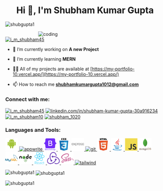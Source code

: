 <h1 align="center">Hi 👋, I'm Shubham Kumar Gupta</h1>
<p align="left"> <img src="https://komarev.com/ghpvc/?username=shubgupta1&label=Profile%20views&color=0e75b6&style=flat" alt="shubgupta1" /> </p>
<img align="right" alt="coding" width="400" src="https://img.freepik.com/free-vector/hand-drawn-flat-design-devops-illustration_23-2149387396.jpg"

<p align="left"> <a href="https://twitter.com/i_m_shubham45" target="blank"><img src="https://img.shields.io/twitter/follow/i_m_shubham45?logo=twitter&style=for-the-badge" alt="i_m_shubham45" /></a> </p>

- 🔭 I’m currently working on **A new Project**

- 🌱 I’m currently learning **MERN**

- 👨‍💻 All of my projects are available at [https://my-portfolio-10.vercel.app/](https://my-portfolio-10.vercel.app/)

- 📫 How to reach me **shubhamkumargupta1012@gmail.com**

<h3 align="left">Connect with me:</h3>
<p align="left">
<a href="https://twitter.com/i_m_shubham45" target="blank"><img align="center" src="https://raw.githubusercontent.com/rahuldkjain/github-profile-readme-generator/master/src/images/icons/Social/twitter.svg" alt="i_m_shubham45" height="30" width="40" /></a>
<a href="https://linkedin.com/in/linkedin.com/in/shubham-kumar-gupta-30a916234" target="blank"><img align="center" src="https://raw.githubusercontent.com/rahuldkjain/github-profile-readme-generator/master/src/images/icons/Social/linked-in-alt.svg" alt="linkedin.com/in/shubham-kumar-gupta-30a916234" height="30" width="40" /></a>
<a href="https://instagram.com/i_m_shubham10" target="blank"><img align="center" src="https://raw.githubusercontent.com/rahuldkjain/github-profile-readme-generator/master/src/images/icons/Social/instagram.svg" alt="i_m_shubham10" height="30" width="40" /></a>
<a href="https://discord.gg/shubham_1020" target="blank"><img align="center" src="https://raw.githubusercontent.com/rahuldkjain/github-profile-readme-generator/master/src/images/icons/Social/discord.svg" alt="shubham_1020" height="30" width="40" /></a>
</p>

<h3 align="left">Languages and Tools:</h3>
<p align="left"> <a href="https://developer.android.com" target="_blank" rel="noreferrer"> <img src="https://raw.githubusercontent.com/devicons/devicon/master/icons/android/android-original-wordmark.svg" alt="android" width="40" height="40"/> </a> <a href="https://appwrite.io" target="_blank" rel="noreferrer"> <img src="https://www.vectorlogo.zone/logos/appwriteio/appwriteio-icon.svg" alt="appwrite" width="40" height="40"/> </a> <a href="https://getbootstrap.com" target="_blank" rel="noreferrer"> <img src="https://raw.githubusercontent.com/devicons/devicon/master/icons/bootstrap/bootstrap-plain-wordmark.svg" alt="bootstrap" width="40" height="40"/> </a> <a href="https://www.w3schools.com/css/" target="_blank" rel="noreferrer"> <img src="https://raw.githubusercontent.com/devicons/devicon/master/icons/css3/css3-original-wordmark.svg" alt="css3" width="40" height="40"/> </a> <a href="https://expressjs.com" target="_blank" rel="noreferrer"> <img src="https://raw.githubusercontent.com/devicons/devicon/master/icons/express/express-original-wordmark.svg" alt="express" width="40" height="40"/> </a> <a href="https://git-scm.com/" target="_blank" rel="noreferrer"> <img src="https://www.vectorlogo.zone/logos/git-scm/git-scm-icon.svg" alt="git" width="40" height="40"/> </a> <a href="https://www.w3.org/html/" target="_blank" rel="noreferrer"> <img src="https://raw.githubusercontent.com/devicons/devicon/master/icons/html5/html5-original-wordmark.svg" alt="html5" width="40" height="40"/> </a> <a href="https://www.java.com" target="_blank" rel="noreferrer"> <img src="https://raw.githubusercontent.com/devicons/devicon/master/icons/java/java-original.svg" alt="java" width="40" height="40"/> </a> <a href="https://developer.mozilla.org/en-US/docs/Web/JavaScript" target="_blank" rel="noreferrer"> <img src="https://raw.githubusercontent.com/devicons/devicon/master/icons/javascript/javascript-original.svg" alt="javascript" width="40" height="40"/> </a> <a href="https://www.mongodb.com/" target="_blank" rel="noreferrer"> <img src="https://raw.githubusercontent.com/devicons/devicon/master/icons/mongodb/mongodb-original-wordmark.svg" alt="mongodb" width="40" height="40"/> </a> <a href="https://www.mysql.com/" target="_blank" rel="noreferrer"> <img src="https://raw.githubusercontent.com/devicons/devicon/master/icons/mysql/mysql-original-wordmark.svg" alt="mysql" width="40" height="40"/> </a> <a href="https://nodejs.org" target="_blank" rel="noreferrer"> <img src="https://raw.githubusercontent.com/devicons/devicon/master/icons/nodejs/nodejs-original-wordmark.svg" alt="nodejs" width="40" height="40"/> </a> <a href="https://reactjs.org/" target="_blank" rel="noreferrer"> <img src="https://raw.githubusercontent.com/devicons/devicon/master/icons/react/react-original-wordmark.svg" alt="react" width="40" height="40"/> </a> <a href="https://redux.js.org" target="_blank" rel="noreferrer"> <img src="https://raw.githubusercontent.com/devicons/devicon/master/icons/redux/redux-original.svg" alt="redux" width="40" height="40"/> </a> <a href="https://sass-lang.com" target="_blank" rel="noreferrer"> <img src="https://raw.githubusercontent.com/devicons/devicon/master/icons/sass/sass-original.svg" alt="sass" width="40" height="40"/> </a> <a href="https://tailwindcss.com/" target="_blank" rel="noreferrer"> <img src="https://www.vectorlogo.zone/logos/tailwindcss/tailwindcss-icon.svg" alt="tailwind" width="40" height="40"/> </a> </p>

<p><img align="left" src="https://github-readme-stats.vercel.app/api/top-langs?username=shubgupta10&show_icons=true&locale=en&layout=compact" alt="shubgupta1" /></p>

<p>&nbsp;<img align="center" src="https://github-readme-stats.vercel.app/api?username=shubgupta10&show_icons=true&locale=en" alt="shubgupta1" /></p>

<p><img align="center" src="https://github-readme-streak-stats.herokuapp.com/?user=shubgupta10&" alt="shubgupta1" /></p>
